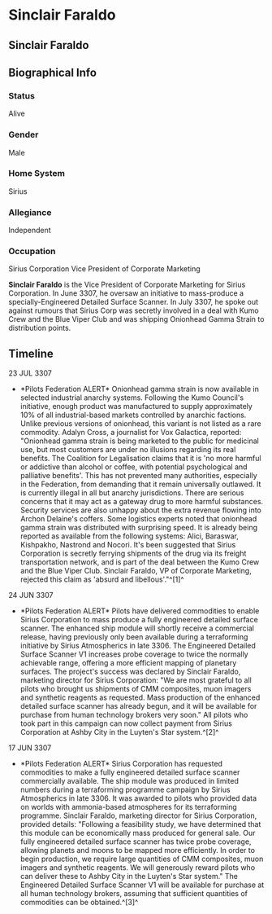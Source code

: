 # Sinclair Faraldo
## Sinclair Faraldo

		

## Biographical Info

### Status

Alive

### Gender

Male

### Home System

Sirius

### Allegiance

Independent

### Occupation

Sirius Corporation Vice President of Corporate Marketing

**Sinclair Faraldo** is the Vice President of Corporate Marketing for Sirius Corporation. In June 3307, he oversaw an initiative to mass-produce a specially-Engineered Detailed Surface Scanner. In July 3307, he spoke out against rumours that Sirius Corp was secretly involved in a deal with Kumo Crew and the Blue Viper Club and was shipping Onionhead Gamma Strain to distribution points.

## Timeline

23 JUL 3307

- \*Pilots Federation ALERT\*
Onionhead gamma strain is now available in selected industrial anarchy systems. Following the Kumo Council's initiative, enough product was manufactured to supply approximately 10% of all industrial-based markets controlled by anarchic factions. Unlike previous versions of onionhead, this variant is not listed as a rare commodity. Adalyn Cross, a journalist for Vox Galactica, reported: "Onionhead gamma strain is being marketed to the public for medicinal use, but most customers are under no illusions regarding its real benefits. The Coalition for Legalisation claims that it is 'no more harmful or addictive than alcohol or coffee, with potential psychological and palliative benefits'. This has not prevented many authorities, especially in the Federation, from demanding that it remain universally outlawed. It is currently illegal in all but anarchy jurisdictions. There are serious concerns that it may act as a gateway drug to more harmful substances. Security services are also unhappy about the extra revenue flowing into Archon Delaine's coffers. Some logistics experts noted that onionhead gamma strain was distributed with surprising speed. It is already being reported as available from the following systems: Alici, Baraswar, Kishpakho, Nastrond and Nocori. It's been suggested that Sirius Corporation is secretly ferrying shipments of the drug via its freight transportation network, and is part of the deal between the Kumo Crew and the Blue Viper Club. Sinclair Faraldo, VP of Corporate Marketing, rejected this claim as 'absurd and libellous'."^[1]^

24 JUN 3307

- \*Pilots Federation ALERT\*
Pilots have delivered commodities to enable Sirius Corporation to mass produce a fully engineered detailed surface scanner. The enhanced ship module will shortly receive a commercial release, having previously only been available during a terraforming initiative by Sirius Atmospherics in late 3306. The Engineered Detailed Surface Scanner V1 increases probe coverage to twice the normally achievable range, offering a more efficient mapping of planetary surfaces. The project's success was declared by Sinclair Faraldo, marketing director for Sirius Corporation: "We are most grateful to all pilots who brought us shipments of CMM composites, muon imagers and synthetic reagents as requested. Mass production of the enhanced detailed surface scanner has already begun, and it will be available for purchase from human technology brokers very soon." All pilots who took part in this campaign can now collect payment from Sirius Corporation at Ashby City in the Luyten's Star system.^[2]^

17 JUN 3307

- \*Pilots Federation ALERT\*
Sirius Corporation has requested commodities to make a fully engineered detailed surface scanner commercially available. The ship module was produced in limited numbers during a terraforming programme campaign by Sirius Atmospherics in late 3306. It was awarded to pilots who provided data on worlds with ammonia-based atmospheres for its terraforming programme. Sinclair Faraldo, marketing director for Sirius Corporation, provided details: "Following a feasibility study, we have determined that this module can be economically mass produced for general sale. Our fully engineered detailed surface scanner has twice probe coverage, allowing planets and moons to be mapped more efficiently. In order to begin production, we require large quantities of CMM composites, muon imagers and synthetic reagents. We will generously reward pilots who can deliver these to Ashby City in the Luyten's Star system." The Engineered Detailed Surface Scanner V1 will be available for purchase at all human technology brokers, assuming that sufficient quantities of commodities can be obtained.^[3]^